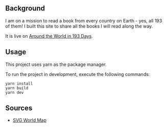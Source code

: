 ## Background
I am on a mission to read a book from every country on Earth - yes, all 193 of them! 
I built this site to share all the books I will read along the way.

It is live on [Around the World in 193 Days](https://global-reading-challenge-y5qk.vercel.app/). 

## Usage 
This project uses yarn as the package manager.

To run the project in development, execute the following commands:
```
yarn install
yarn build
yarn dev
```

## Sources
- [SVG World Map](https://commons.wikimedia.org/wiki/File:BlankMap-World_16_April_2024.svg)
